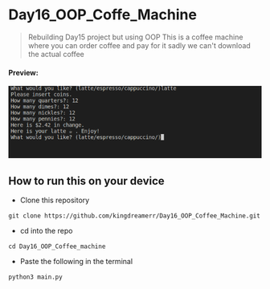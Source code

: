 # Day16_OOP_Coffe_Machine
 
> Rebuilding Day15 project but using OOP
This is a coffee machine where you can order coffee and pay for it sadly we can't download the actual coffee

#### Preview:

![coffee machine](coffee.png)
## How to run this on your device

- Clone this repository
```
git clone https://github.com/kingdreamerr/Day16_OOP_Coffee_Machine.git
```
- cd into the repo
```
cd Day16_OOP_Coffee_machine
```

- Paste the following in the terminal 
```
python3 main.py
```
